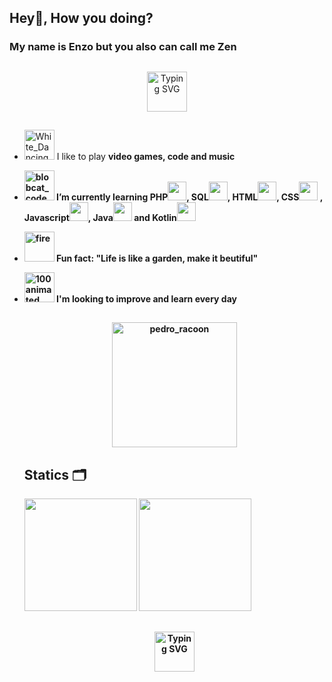 ## Hey👋, How you doing? 
### My name is Enzo but you also can call me Zen
##
<div align="center">
<a href="https://git.io/typing-svg"><img src="https://readme-typing-svg.herokuapp.com?font=Bookman+Old+Style&duration=3500&pause=1000&color=F7F7F7&background=AC992200&random=false&width=435&lines=Hey%2C+Thats+my+Github+Profile+%F0%9F%91%8B;Take+a+look+and+enjoy+%F0%9F%91%8B%F0%9F%99%82" alt="Typing SVG"widht = "64px" height = "64px" /></a>
</div>
 

##
- <a href="https://emoji.gg/emoji/88014-white-dancing-stickman"><img src="https://cdn3.emoji.gg/emojis/88014-white-dancing-stickman.gif" width="48px" height="48px" alt="White_Dancing_Stickman"></a> I like to play <b>video games, code and music
- <a href="https://emoji.gg/emoji/1878-blobcat-code"><img src="https://cdn3.emoji.gg/emojis/1878-blobcat-code.gif" width="48px" height="48px" alt="blobcat_code"></a> I’m currently learning <b>PHP<img src="https://cdn.jsdelivr.net/gh/devicons/devicon@latest/icons/php/php-original.svg" widht = "30px" height = "30px" />, SQL<img src="https://cdn.jsdelivr.net/gh/devicons/devicon@latest/icons/azuresqldatabase/azuresqldatabase-original.svg" widht = "30px" height = "30px"/>, HTML<img src="https://cdn.jsdelivr.net/gh/devicons/devicon@latest/icons/html5/html5-original.svg" widht = "30px" height = "30px"/>, CSS<img src="https://cdn.jsdelivr.net/gh/devicons/devicon@latest/icons/css3/css3-original.svg" widht = "30px" height = "30px"/> , Javascript<img src="https://cdn.jsdelivr.net/gh/devicons/devicon@latest/icons/javascript/javascript-original.svg" widht = "30px" height = "30px" />, Java<img src="https://cdn.jsdelivr.net/gh/devicons/devicon@latest/icons/java/java-original.svg"  widht = "30px" height = "30px"/> and Kotlin<img src="https://cdn.jsdelivr.net/gh/devicons/devicon@latest/icons/androidstudio/androidstudio-original.svg"  widht = "30px" height = "30px"/>  </b>
- <a href="https://emoji.gg/emoji/5138-fire"><img src="https://cdn3.emoji.gg/emojis/5138-fire.gif" width="48px" height="48px" alt="fire"></a> Fun fact: "Life is like a garden, make it beutiful"
- <a href="https://emoji.gg/emoji/6919-100animated"><img src="https://cdn3.emoji.gg/emojis/6919-100animated.gif" width="48px" height="48px" alt="100animated"></a> I'm looking to improve and learn every day
  ##
  <div align="center">
    <a href="https://emoji.gg/emoji/91428-pedro-racoon"><img src="https://cdn3.emoji.gg/emojis/91428-pedro-racoon.gif" width="200px" height="200px" alt="pedro_racoon"></a>
  </div>
   
   ## Statics 🗂️
  <div align="center>
<a href="https://github.com/EnzoCostaPaz">
<img loading="lazy" height="180em" src="https://github-readme-stats.vercel.app/api/top-langs/?username=EnzoCostaPaz&layout=compact&langs_count=7&theme=dracula"/>
<img loading="lazy" height="180em" src="https://github-readme-stats.vercel.app/api?username=EnzoCostaPaz&show_icons=true&theme=dracula&include_all_commits=true&count_private=true"/>
</div>
 
 ##
 
 <div align = "center">
   <a href="https://git.io/typing-svg"><img src="https://readme-typing-svg.herokuapp.com?font=Bookman+Old+Style&duration=3500&pause=1000&color=F7F7F7&background=AC992200&random=false&width=435&lines=Thanks+for+watching+this+far%E2%9C%8C%EF%B8%8F;Have+a+nica+day%F0%9F%98%8E" alt="Typing SVG" widht = "64px" height = "64px"/></a>
 </div>
<!--
**EnzoCostaPaz/EnzoCostaPaz** is a ✨ _special_ ✨ repository because its `README.md` (this file) appears on your GitHub profile.

Here are some ideas to get you started:

- 🔭 I’m currently working on ...
- 🌱 I’m currently learning ...
- 👯 I’m looking to collaborate on ...
- 🤔 I’m looking for help with ...
- 💬 Ask me about ...
- 📫 How to reach me: ...
- 😄 Pronouns: ...
- ⚡ Fun fact: ...
-->
